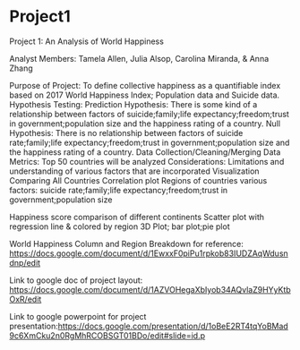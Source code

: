# Project1
Project 1: An Analysis of World Happiness 

Analyst Members: Tamela Allen, Julia Alsop, Carolina Miranda, & Anna Zhang


Purpose of Project: To define collective happiness as a quantifiable index based on 2017 World 
Happiness Index; Population data and Suicide data.
Hypothesis Testing: Prediction
Hypothesis: There is some kind of a relationship between factors of suicide;family;life expectancy;freedom;trust in government;population size and the happiness rating of a country. 
Null Hypothesis: There is no relationship between factors of suicide rate;family;life expectancy;freedom;trust in government;population size and the happiness rating of a country. 
Data Collection/Cleaning/Merging
Data Metrics: Top 50 countries will be analyzed 
Considerations: Limitations and understanding of various factors that are incorporated 
Visualization Comparing All Countries
Correlation plot
Regions of countries 
various factors: suicide rate;family;life expectancy;freedom;trust in government;population size 

Happiness score comparison of different continents
Scatter plot with regression line & colored by region
3D Plot; bar plot;pie plot


World Happiness Column and Region Breakdown for reference: 
	https://docs.google.com/document/d/1EwxxF0piPu1rpkob83IUDZAqWdusndnp/edit
	
	
Link to google doc of project layout: https://docs.google.com/document/d/1AZVOHegaXbIyob34AQvlaZ9HYyKtbOxR/edit


Link to google powerpoint for project presentation:https://docs.google.com/presentation/d/1oBeE2RT4tqYoBMad9c6XmCku2n0RgMhRCOBSGT01BDo/edit#slide=id.p
 
